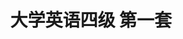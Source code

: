 ---
layout: cet
pageName: examination
title: 大学英语四级 第一套
period: 2017年12月
courseID: 
description: 
parts:
  - title: Writing
    length: 30
    description: （请于正式开考后半小时内完成该部分，之后将进行听力考试）
    tip: 请用黑色签字笔在答题卡 1 指定区域内作答作文题，在试题册上的作答无效！
    directions: For this part, you are allowed 30 minutes to write a short easy on <strong>how to best handle the relationship between doctors and patients</strong>. you should write at least 120 words but no more than 180 words.
    questions: 
      - title: 
        type: textarea
        answer: <h4 class="text-center">On the Relationship between Doctors and Patients</h4><p class="pgh-indent">In the present age, it is generally acknowledged that the relationship between doctors and patients is playing indispensable roles in our lives. As far as I am concerned, we should balance this kind of relationship from two aspects, doctors and patients.</p><p class="pgh-indent">The causes of this perspective are multiple. In the first place, the reason has been cited as a major reason that doctors cannot be understood, for patients always maintain doctors can curse all kinds of disease. This is mainly due to the fact that although medical technology and science are advanced at an amazing rate, there exists a multitude of various kinds of diseases we cannot cure. Furthermore, the reason can contribute this perspective that patients are believed to be lack of the fundamental medical knowlege, which results in this relationship are worried. Plenty of evidence has shown that an increasing number of patients often go to extremes if their diseases cannot be cure instantly.</p><p class="pgh-indent">when it comes to our modern society, it is universally acknowledge that dealing with the relationship between doctors and patients in a reasonable way plays a vitally important role in our live. Undoubtedly, if we spare no efforts to do so, our future will be hopeful and promising.</p>
  - title: Listening Comprehension
    length: 25
    audio: http://xia2.kekenet.com/Sound/2018/02/201712cet401.mp3
    sections: 
      - title: Section A
        directions: In this section, you will hear three news reports. At the end of each news report, you will hear two or three questions. Both the news report and the questions will be spoken only once. After you hear a question, you must choose the best answer from the four choices marked A), B), C) and D). Then mark the corresponding letter on <strong>Answer Sheet 1</strong> with a single line through the centre.
        questions: 
          - title: Questions 1 and 2 are based on the passage you have just heard.
            type: radio
            options:
              - answer: Her friend Erika.
                isTrue: false
              - answer: Her little brother.
                isTrue: true
              - answer: Her grandfather.
                isTrue: false
              - answer: Her grandmother.
                isTrue: false
          - title: 
            type: radio
            options:
              - answer: By taking pictures for passers-by.
                isTrue: false
              - answer: By working part time at a hospital.
                isTrue: false
              - answer: By selling lemonade and pictures.
                isTrue: true
              - answer: By asking for help on social media.
                isTrue: false
          - title: Questions 3 and 4 are based on the passage you have just heard.
            type: radio
            options:
              - answer: Finding cheaper ways of highway construction.
                isTrue: false
              - answer: Generating electric power for passing vehicles.
                isTrue: false
              - answer: Providing clean energy to five million people.
                isTrue: true
              - answer: Testing the efficiency of the new solar panel.
                isTrue: false
          - title: 
            type: radio
            options:
              - answer: They can stand the wear and tear of natural elements.
                isTrue: false
              - answer: The can be laid right on top of existing highways.
                isTrue: true
              - answer: They are only about half an inch thick.
                isTrue: false
              - answer: They are made from cheap materials.
                isTrue: false
          - title: Questions 5 to 7 are based on the passage you have just heard.
            type: radio
            options:
              - answer: Endless fighting in the region.
                isTrue: true
              - answer: The hazards from the desert.
                isTrue: false
              - answer: Inadequate funding for research.
                isTrue: false
              - answer: The lack of clues about the species.
                isTrue: false
          - title: 
            type: radio
            options:
              - answer: To observe the wildlife in the two national parks.
                isTrue: false
              - answer: To identify the reasons for the lions' disappearance.
                isTrue: false
              - answer: To study the habitat of lions in Sudan and Ethiopia.
                isTrue: false
              - answer: To find evidence of the existence of the "lost lions".
                isTrue: true
          - title: 
            type: radio
            options:
              - answer: Lions walking.
                isTrue: false
              - answer: Lions' tracks.
                isTrue: true
              - answer: Some camping facilities.
                isTrue: false
              - answer: Trap set by local hunters.
                isTrue: false
      - title: Section B
        directions: In this section, you will hear two long conversations. At the end of each conversation, you will hear four questions. Both the conversation and the questions will be spoken only once. After you hear a question, you must choose the best answer from the four choices marked A), B), C) and D). Then mark the corresponding letter on <strong>Answer Sheet 1</strong> with a single line through the centre.
        questions: 
          - title: Questions 8 to 11 are based on the passage you have just heard.
            type: radio
            options:
              - answer: Her 'lucky birthday'.
                isTrue: true
              - answer: A call from her dad.
                isTrue: false
              - answer: Her wedding anniversary.
                isTrue: false
              - answer: A special gift from the man.
                isTrue: false
          - title:  
            type: radio
            options:
              - answer: Gave her a big model plane.
                isTrue: false
              - answer: Bought her a gold necklace.
                isTrue: false
              - answer: Took her on a trip overseas.
                isTrue: false
              - answer: Threw her a surprise party.
                isTrue: true
          - title: 
            type: radio
            options:
              - answer: The gift her husband has bought.
                isTrue: false
              - answer: The trip her husband has planned.
                isTrue: true
              - answer: What has been troubling her husband.
                isTrue: false
              - answer: What her husband and the man are up to.
                isTrue: false
          - title: 
            type: radio
            options:
              - answer: He will be glad to be a guide for the couple's holiday trip.
                isTrue: false
              - answer: He will tell the woman the secret if her husband agrees.
                isTrue: false
              - answer: He is eager to learn how the couple's holiday turns out.
                isTrue: true
              - answer: He wants to find out about the couple's holiday plan.
                isTrue: false
          - title: Questions 12 to 15 are based on the passage you have just heard.
            type: radio
            options:
              - answer: They are sensitive to the dynamics of a negotiation.
                isTrue: true
              - answer: They see the importance of making compromises.
                isTrue: false
              - answer: They know when to adopt a tough attitude.
                isTrue: false
              - answer: They take the rival's attitude into account.
                isTrue: false
          - title:  
            type: radio
            options:
              - answer: They know how to adapt.
                isTrue: false
              - answer: They know when to stop.
                isTrue: true
              - answer: They know when to make compromises.
                isTrue: false
              - answer: They know how to control their emotion.
                isTrue: false
          - title: 
            type: radio
            options:
              - answer: They are patient.
                isTrue: false
              - answer: They are good at expression.
                isTrue: false
              - answer: They learn quickly.
                isTrue: true
              - answer: They uphold their principles.
                isTrue: false
          - title: 
            type: radio
            options:
              - answer: Make clear one's intentions.
                isTrue: false
              - answer: Clarify items of negotiation.
                isTrue: false
              - answer: Formulate one's strategy.
                isTrue: false
              - answer: Get to know the other side.
                isTrue: true
      - title: Section C
        directions: In this section, you will hear three passages. At the end of each passage, you will hear three or four questions. Both the passage and the questions will be spoken only once. After you hear a question, you must choose the best answer from the four choices marked A), B), C) and D). Then mark the corresponding letter on <strong>Answer Sheet 1</strong> with a single line through the centre.
        questions: 
          - title: Questions 16 to 18 are based on the passage you have just heard.
            type: radio
            options:
              - answer: When America's earliest space program started.
                isTrue: false
              - answer: When the International Space Station was built.
                isTrue: false
              - answer: How many space shuttle missions there will be.
                isTrue: false
              - answer: How space research benefits people on Earth.
                isTrue: true
          - title: 
            type: radio
            options:
              - answer: They accurately calculated the speed of the orbiting shuttles.
                isTrue: false
              - answer: They developed objects for astronauts' to use in outer space.
                isTrue: true
              - answer: They tried to meet astronauts' specific requirements.
                isTrue: false
              - answer: They tried to make best use of the latest technology.
                isTrue: false
          - title: 
            type: radio
            options:
              - answer: They are extremely accurate.
                isTrue: true
              - answer: They are expensive to make.
                isTrue: false
              - answer: They were first made in space.
                isTrue: false
              - answer: They were invented in the 1970s.
                isTrue: false
          - title: Questions 19 to 21 are based on the passage you have just heard.
            type: radio
            options:
              - answer: It was when her ancestors came to America.
                isTrue: false
              - answer: People had plenty of hand to cultivate then.
                isTrue: false
              - answer: It marked the beginning of something new.
                isTrue: true
              - answer: Everything was natural and genuine then.
                isTrue: false
          - title: 
            type: radio
            options:
              - answer: They believed in working for goals.
                isTrue: true
              - answer: They enjoyed living a life of ease.
                isTrue: false
              - answer: They had all kinds of entertainment.
                isTrue: false
              - answer: They were known to be creative.
                isTrue: false
          - title: 
            type: radio
            options:
              - answer: Chatting with her ancestors.
                isTrue: false
              - answer: Furnishing her country house.
                isTrue: false
              - answer: Polishing all the silver work.
                isTrue: false
              - answer: Doing needlework by the fire.
                isTrue: true
          - title: Questions 22 to 25 are based on the passage you have just heard.
            type: radio
            options:
              - answer: Use a map to identify your location.
                isTrue: false
              - answer: Call your family or friends for help.
                isTrue: false
              - answer: Sit down and try to calm yourself.
                isTrue: true
              - answer: Try to follow your footprints back.
                isTrue: false
          - title: 
            type: radio
            options:
              - answer: You may find a way out without your knowing it.
                isTrue: false
              - answer: You may expose yourself to unexpected dangers.
                isTrue: true
              - answer: You may get drowned in a sudden flood.
                isTrue: false
              - answer: You may end up entering a wonderland.
                isTrue: false
          - title: 
            type: radio
            options:
              - answer: Look for food.
                isTrue: false
              - answer: Wait patiently.
                isTrue: false
              - answer: Start a fire.
                isTrue: false
              - answer: Walk uphill.
                isTrue: true
          - title: 
            type: radio
            options:
              - answer: Inform somebody of your plan.
                isTrue: true
              - answer: Prepare enough food and drink.
                isTrue: false
              - answer: Check the local weather.
                isTrue: false
              - answer: Find a map and a compass.
                isTrue: false
  - title: Reading Comprehension
    length: 40
    sections: 
      - title: Section A
        directions: In this section, there is a passage with ten blanks. You are required to select one word for each blank from a list of choices given in a word bank following the passage. Read the passage through carefully before making your choices. Each choice in the bank is identified by a letter. Please mark the corresponding letter for each item on <strong>Answer Sheet 2</strong> with a single line through the centre. You may not use any of the words in the bank more than once.
        article: <p class="pgh-indent">A rat or pigeon might not be the obvious choice to tend to someone who is sick, but these creatures have some ____26____ skills that could help the treatment of human diseases.</p><p class="pgh-indent">Pigeons are often seen as dirty birds and an urban ____27____, but they are just the latest in a long line of animals that have been found to have abilities to help humans. Despite having a brain no bigger than the ____28____ of your index finger, pigeons have a very impressive ____29____ memory. Recently it was shown that they could be trained to be as accurate as humans at detecting breast cancer in images.</p><p class="pgh-indent">Rats are often ____30____ with spreading disease rather than ____31____ it, but this long-tailed animal is highly ____32____. Inside a rat's nose are up to 1,000 different types of <em>olfactory receptors</em>(嗅觉感受器), whereas human only have 100 to 200 types. This gives rats the ability to detect ____33____ smells. As a result, some rats are being put to work to detect <em>TB</em>(肺结核). When the rats detect the smell, they stop and rub their legs to ____34____ a sample is infected.</p><p class="pgh-indent">Traditionally, a hundred samples would take lab technicians more than two days to ____35____, but for a rat it takes less than 20 minutes. This rat detection method doesn't rely on specialist equipment. It is also more accurate — the rats are able to find more TV infections and, therefore, save more lives.</p>
        questions:
          - title: 
            type: select
            answer: K
          - title: 
            type: select
            answer: D
          - title: 
            type: select
            answer: M
          - title: 
            type: select
            answer: O
          - title: 
            type: select
            answer: A
          - title: 
            type: select
            answer: F
          - title: 
            type: select
            answer: H
          - title: 
            type: select
            answer: I
          - title: 
            type: select
            answer: C
          - title: 
            type: select
            answer: B
        options:
          - answer: associated
          - answer: examine
          - answer: indicate
          - answer: nuisance
          - answer: peak
          - answer: preventing
          - answer: prohibiting
          - answer: sensitive
          - answer: slight
          - answer: specify
          - answer: superior
          - answer: suspicious
          - answer: tip
          - answer: treated
          - answer: visual
      - title: Section B
        directions: In this section, you are going to read a passage with ten statements attached to it. Each statement contains information given in one of the paragraphs. Identify the paragraph from which the information is derived. You may choose a paragraph more than once. Each paragraph is marked with a letter. Answer the questions by marking the corresponding letter on <strong>Answer Sheet 2</strong>.
        article: <h3>Do In-Class Exam Make Students Study Harder?</h3><p><em>Research suggests they may study more broadly fro the unexpected rather than search for answers.</em></p><p class="row"><span class="col flex-grow-0">[A]</span><span class="col">I have always been a poor test-taker. So it may seem rather strange that I have returned to college to finish the degree I left undone some four decades ago. I am making my way through Columbia University, surrounded by students who quickly supply the verbal answer while I am still processing the question.</span></p><p class="row"><span class="col flex-grow-0">[B]</span><span class="col">Since there is no way for me to avoid exams, I am currently questioning what kind are the most taxing and ultimately beneficial. I have already sweated through numerous in-class midterms and finals, and now I have a professor who issues take-home ones. I was excited when I learned this, figuring I had a full week to do the research, read the texts, and write it all up. In fact, I was still rewriting my midterm the morning it was due. To say I had lost the thread is putting is mildly.</span></p><p class="row"><span class="col flex-grow-0">[C]</span><span class="col">As I was suffering through my week of anxiety, overthinking the material and guessing my grasp of it, I did some of my own polling among students and professors. David Eisenbach, who teaches a popular class on U.S. presidents at Columbia, prefers the in-class variety. He believes students ultimately learn more and encourages them to form study groups. "That way they socialize over history outside the class, which wouldn't happen without the pressure of an in-class exam," he explained. "Furthermore, in-class exams force students to learn how to perform under pressure, an essential work skill."</span></p><p class="row"><span class="col flex-grow-0">[D]</span><span class="col">He also says there is less chance of cheating with the in-class variety. In 2012, 125 students at Harvard were caught up in scandal when it was discovered they had cheated on a take-home exam for a class entitled "Introduction To Congress." Some colleges have what they call an "honor code." though if you are smart enough to get into these schools, you are either smart enough to get around any codes or hopefully, too ethical to consider doing so. As I sat blocked and clueless for two solid days, I momentarily if I couldn't just call an expert on the subject matter which I was tacking, or someone who took the class previously, to get me going.</span></p><p class="row"><span class="col flex-grow-0">[E]</span><span class="col">Following the Harvard scandal, Mary Miller, the former dean of students at Yale, made an impassioned appeal to her school's professors to refrain from take-home exams. "Students risk health and well being, as well as performance in other end-of-term work, when faculty offers take-home exams without clear, time-limited boundaries," she told me. "Research now shows that regular quizzes, short essays, and other assignments over the course of a term better enhance learning and retention."</span></p><p class="row"><span class="col flex-grow-0">[F]</span><span class="col">Most college professors agree the king of exam they choose largely depends on the subject. A quantitative-based one, for example, is unlikely to be sent home, where one could ask their older brothers and sisters to help. Vocational-type classes, such as computer science or journalism, on the other hand, are often more research-oriented and lend themselves to take-home testing. Chris Koch, who teaches "History of Broadcast Journalism" at Montgomery Community College in Rockville, Maryland, points out that reporting is about investigation rather than the memorization of minute details. "In my field, it's not what you know——it's what you know how to find out," says Koch. "There is way too much information, and more coming all the time, for anyone to remember. I want my student to search out the answers to questions bu using all the resources available to them."</span></p><p class="row"><span class="col flex-grow-0">[G]</span><span class="col">Students' test-form preferences vary, too, often depending on the subject and course difficulty. "I prefer take-home essays because it is then really about the writing, so you have time to edit and do more research," says Elizabeth Dresser, a junior at Barnard. Then there is the stress factor. Francesca Haass, a senior at Middlebury, says, "I find the in-class ones are more stressful in the short term, but there is immediate relief as you swallow information like mad, and then you get to forget it all. Take-homes require thoughtful engagement which can lead to longer term stress as there is never a moment when the time is up." Meanwhile, Olivia Rubin, a sophomore at Emory, says she hardly even considers take-homes true exams. "If you understand the material and have the ability to <em>articulate</em>(说出) your thoughts, they should be a breeze."</span></p><p class="row"><span class="col flex-grow-0">[H]</span><span class="col">How students ultimately handle tests may depend on their personal test-taking ability. There are people who always wait until the last minute, and make it much harder than it need to be. And then there are those who, not knowing what questions are coming at them, and having no resources to refer to, can freeze. And then there are we rare folks who fit both those descriptions.</span></p><p class="row"><span class="col flex-grow-0">[I]</span><span class="col">Yes, my advanced age must factor into the <em>equation</em>(等式), in part because of my inability to access the information as quickly. As another returning student at Columbia, Kate Marber, told me, "We are learning not only all this information, but essentially how to learn again. Our fellow students have just come out of high school. A lot has changed since we were last in school."</span></p><p class="row"><span class="col flex-grow-0">[J]</span><span class="col">If nothing else, the situation has given my college son and me something to share. When I asked him opinion on this matter, he responded, "I like in-class exams because the time is already reserved, as opposed to using my free time at home to work on a test," he responded. It seems to me that a compromise would be receiving the exam questions a day or two in advance, and then doing the actual test in class with the ticking clock overhead.</span></p><p class="row"><span class="col flex-grow-0">[K]</span><span class="col">Better yet, how about what one Hunter College professor reportedly did recently for her final exam&#58; She encouraged the class not to stress or even study, promising that, "It is going to be a piece of cake." When the students came in, sharpened pencils in hand, there was not a blue book in sight. Rather, they saw a large chocolate cake and they each were given a slice.</span></p>
        questions: 
          - title: Elderly students find it hard to keep up with rapid changes in education.
            type: select
            answer: I
          - title: Some believe take-home exams may affect students' performance in other courses.
            type: select
            answer: E
          - title: Certain professors believe in-class exams are ultimately more helpful to students.
            type: select
            answer: C
          - title: In-class exams are believed to discourage cheating in exams.
            type: select
            answer: D
          - title: The author was happy to learn she could do some exams at home.
            type: select
            answer: B
          - title: Students who put off their work until the last moment often find the exams more difficult than they actually are.
            type: select
            answer: H
          - title: Different students may prefer different types of exams.
            type: select
            answer: G
          - title: Most professors agree whether to give an in-class or a take-home exam depends on the type of course being taught.
            type: select
            answer: F
          - title: The author dropped out of college forty years ago.
            type: select
            answer: A
          - title: Some students think take-home exams will eat up their free time.
            type: select
            answer: J
      - title: Section C
        directions: There are 2 passages in this section. Each passage is followed by some questions or unfinished statements. For each of them there are four choices marked A), B), C) and D). You should decide on the best choice and mark the corresponding letter on <strong>Answer Sheet 2</strong> with a single line through the centre.
        passages:
          - title: Questions 46 to 50 are based on the following passage.
            article: <p class="pgh-indent">That people often experience trouble sleeping in a different bed in unfamiliar surroundings is a phenomenon known as the "first-night" effect. If a person stays in the same room the following night they tend to sleep more soundly. Yuka Sasaki and her colleagues at Brown University set out to investigate the origins of this effect.</p><p class="pgh-indent">Dr. Sasaki knew the first-night effect probably has something to do with how humans evolved. The puzzle was what benefit would be gained from it when performance might be affected the following day. She also knew from previous work conducted on birds and dolphins that these animals put half of their brains to sleep at a time so that they can rest while remaining alert enough to avoid <em>predators</em>(捕食者). This led her to wonder if people might be doing the same thing. To take a closer look, her team studied 35 healthy people as they slept in the unfamiliar environment of the university's Department of Psychological Sciences. The participants each slept in the department for two nights and were carefully monitored with techniques that looked at the activity of their brains. Dr. Sasaki found, as expected, the participants slept less well on their first night than they did on their second, taking more than twice as long to fall asleep and sleeping less overall. During deep sleep, the participants' brains behaved in a similar manner seen in birds and dolphins. On the first night only, the left <em>hemispheres</em>(半球) of their brains did not sleep nearly as deeply as their right hemispheres did.</p><p class="pgh-indent">Curious if the left hemispheres were indeed remaining awake to process information detected in the surrounding environment, Dr. Sasaki re-ran the experiment while presenting the sleeping participants with a mix of regularly timed <em>beeps</em>(蜂鸣声) of the same tone and irregular beeps of a different tone during the night. She worked out that, if the left hemispheres was staying alert to keep guard in a strange environment, then it would react to the irregular beeps by stirring people from sleep and would ignore the regularly timed ones. This is precisely what the found.</p>
            questions: 
              - title: What did researchers find puzzling about the first-night effect?
                type: radio
                options:
                  - answer: To what extent it can trouble people.
                    isTrue: false
                  - answer: What role it has played in evolution.
                    isTrue: false
                  - answer: What circumstances may trigger it.
                    isTrue: false
                  - answer: In what way it can be beneficial.
                    isTrue: true
              - title: What do we learn about Dr. Yuka Sasaki doing her research?
                type: radio
                options:
                  - answer: She found birds and dolphins remain alert while asleep.
                    isTrue: false
                  - answer: She found birds and dolphins sleep in much the same way.
                    isTrue: false
                  - answer: She got some idea from previous studies on birds and dolphins.
                    isTrue: true
                  - answer: She conducted studies on birds' and dolphins' sleeping patterns.
                    isTrue: false
              - title: What did Dr. Sasaki do when she first did her experiment?
                type: radio
                options:
                  - answer: She monitored the brain activity of participants sleeping in a new environment.
                    isTrue: true
                  - answer: She recruited 35 participants from her Department of Psychological Sciences.
                    isTrue: false
                  - answer: She studied the differences between the two sides of participants' brains.
                    isTrue: false
                  - answer: She tested her findings about birds and dolphins on human subjects.
                    isTrue: false
              - title: What did Dr. Sasaki do when re-running her experiment?
                type: radio
                options:
                  - answer: She analyzed the negative effect of irregular tones on brains.
                    isTrue: false
                  - answer: She recorded participants' adaptation to changed environment.
                    isTrue: false
                  - answer: She exposed her participants to two different stimuli.
                    isTrue: true
                  - answer: she compared the responses of different participants.
                    isTrue: false
              - title: What did Dr. Sasaki find about the participants in her experiment?
                type: radio
                options:
                  - answer: They tended to enjoy certain tones more than others.
                    isTrue: false
                  - answer: They tended to perceive irregular beeps as a threat.
                    isTrue: true
                  - answer: They felt sleepy when exposed to regular beeps.
                    isTrue: false
                  - answer: They differed in their tolerance of irregular tones.
                    isTrue: false
          - title: Questions 51 to 55 are based on the following passage.
            article: <p class="pgh-indent">It's time to reevaluate how woman handle conflict at work. Being overworked or over-committed at home and on the job will not get you where you want to be in life. It will only show you down and hinder your career goals.</p><p class="pgh-indent">Did you know women are more likely than men to feel exhausted? Nearly twice as many women than men ages 18-44 reported feeling "very tired" or "exhausted", according to a recent study.</p><p class="pgh-indent">This may not be surprising given that this is the age range when women have children. It's also the age range when many women are trying to balance careers and home. One reason women may feel exhausted is that they have a hard time saying "no". Women want to be able to do it all——volunteer for school parties or cook delicious meals——and so their answer to any request is often "Yes, I can."</p><p class="pgh-indent">Women struggle to say "no" in the workplace for similar reasons, including the desire to be liked by their colleagues. Unfortunately, this inability to say "no" may be hurting women's health as well as their career.</p><p class="pgh-indent">At the workplace, men use conflict as a way to position themselves, while women often avoid conflict or strive to be the peacemaker, because they don't want to be viewed as aggressive or disruptive at work. For example, there's a problem that needs to be addressed immediately, resulting in a dispute over who should be the one to fix it. Men are more likely to face that dispute from the perspective of what benefits them most, whereas women may approach the same dispute from the perspective of what's the easiest and quickest way to resolve the problem——even if that means doing the boring work themselves.</p><p class="pgh-indent">This difference in handing conflict could be the deciding factor on who gets promoted to a leadership position and who does not. Leaders have to be able to delegate and manage resources wisely——including staff expertise. Shouldering more of the workload may not earn you that promotion. Instead, it may highlight your inability to delegate effectively.</p>
            questions: 
              - title: What does the author say is the problem with women?
                type: radio
                options:
                  - answer: They are often unclear about the career goals to reach.
                    isTrue: false
                  - answer: They are usually more committed at home than on the job.
                    isTrue: false
                  - answer: They tend to be over-optimistic about how far they could go.
                    isTrue: false
                  - answer: They tend to push themselves beyond the limits of their ability.
                    isTrue: true
              - title: Why do working women of child-bearing age tend to feel drained of energy?
                type: radio
                options:
                  - answer: They struggle to satisfy the demands of both work and home.
                    isTrue: true
                  - answer: They are too devoted to work and unable to relax as result.
                    isTrue: false
                  - answer: They do their best to cooperate with their workmates.
                    isTrue: false
                  - answer: They are obliged to take up too many responsibilities.
                    isTrue: false
              - title: What may hinder the future prospects of career women?
                type: radio
                options:
                  - answer: Their unwillingness to say "no".
                    isTrue: true
                  - answer: Their desire to be considered powerful.
                    isTrue: false
                  - answer: An underestimate of their own ability.
                    isTrue: false
                  - answer: A lack of courage to face challenges.
                    isTrue: false
              - title: Men and women differ in their approach to resolving workplace conflicts in that ________.
                type: radio
                options:
                  - answer: women tend to be easily satisfied
                    isTrue: false
                  - answer: men are generally more persuasive
                    isTrue: false
                  - answer: men tend to put their personal interests first
                    isTrue: true
                  - answer: women are much more ready to compromise
                    isTrue: false
              - title: What is important to a good leader?
                type: radio
                options:
                  - answer: A dominant personality.
                    isTrue: false
                  - answer: The ability to delegate.
                    isTrue: true
                  - answer: The courage to admit failure.
                    isTrue: false
                  - answer: A strong sense of responsibility.
                    isTrue: false
  - title: Translation
    length: 30
    directions: For this part, you are allowed 30 minutes to translate a passage from Chinese into English. You should write your answer on <strong>Answer Sheet 2</strong>.
    questions: 
      - title: 华山位于华阴市，距西安 120 公里。华山是秦岭的一部分，秦岭不仅分隔陕南与陕北，也分隔华南与华北。与从前人们常去朝拜的泰山不同，华山过去很少有人光临，因为上山的道路极其危险。然而，希望长寿的人却经常上山，因为山上生长这许多药草，特别是一些稀有的药草。自上世纪 90 年代安装缆车以来，参观人数大大增加。
        type: textarea
        answer: Huashan (Mount Hua) is situated in Huayin City, 120 kilometers away from Xi'an. It is part of the Qinling Mountains, which divides not only Southern and Northern Shaanxi, but also South and North China. Unlike Taishan, which became a popular place of pilgrimage, Huashan was not well visited in the past because it is dangerous for the climbers to reach its summit. Huashan was also an important place frequented by immortality seekers, as many herbs grow there especially some rare ones. Since the installation of the cable cars in the 1990s, the number of visitors has increased significantly.
---